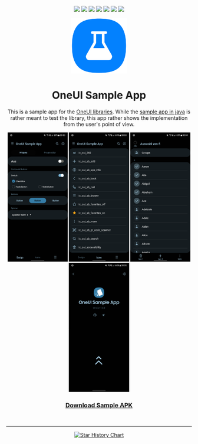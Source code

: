 <div align="center">
  
[![](https://img.shields.io/website?down_color=red&down_message=offline&up_color=blue&up_message=online&url=https%3A%2F%2Fwww.leonard-lemke.com)](https://www.leonard-lemke.com/rr)
[![](https://img.shields.io/github/last-commit/Lemkinator/OneUI-Sample-App)](https://github.com/Lemkinator/OneUI-Sample-App/commits/)
[![](https://img.shields.io/github/issues-raw/Lemkinator/OneUI-Sample-App?color=%23ff4400)](https://github.com/Lemkinator/OneUI-Sample-App/issues)
[![](https://img.shields.io/github/issues-pr-raw/Lemkinator/OneUI-Sample-App?color=%23bb00bb)](https://github.com/Lemkinator/OneUI-Sample-App/pulls)
[![](https://img.shields.io/github/contributors/Lemkinator/OneUI-Sample-App)](https://github.com/Lemkinator/OneUI-Sample-App/graphs/contributors)
[![](https://img.shields.io/github/repo-size/Lemkinator/OneUI-Sample-App)](https://github.com/Lemkinator/OneUI-Sample-App)
[![](https://img.shields.io/tokei/lines/github/Lemkinator/OneUI-Sample-App)](https://github.com/Lemkinator/OneUI-Sample-App)
  

  <img src="img/OneUI_Sample_App_squircle.png" height="150"/>
  
  # OneUI Sample App
  This is a sample app for the <a href="https://github.com/OneUIProject">OneUI libraries</a>.
  While the <a href="https://github.com/OneUIProject/oneui-design#oneui-sample-app">sample app in java</a> is rather meant to test the library, this app rather shows the implementation from the user's point of view.
  
  <img loading="lazy" src="img/mobile1.png" height="350"/>
  <img loading="lazy" src="img/mobile2.png" height="350"/>
  <img loading="lazy" src="img/mobile3.png" height="350"/>
  <img loading="lazy" src="img/mobile4.png" height="350"/>

  <h3 align="center"><a href="https://github.com/Lemkinator/OneUI-Sample-App/raw/master/app/release/app-release.apk">Download Sample APK</a></h3>

  <br><hr>
  
  [![Star History Chart](https://api.star-history.com/svg?repos=Lemkinator/OneUI-Sample-App&type=Date)](https://star-history.com/#Lemkinator/OneUI-Sample-App&Date)
  
</div>

